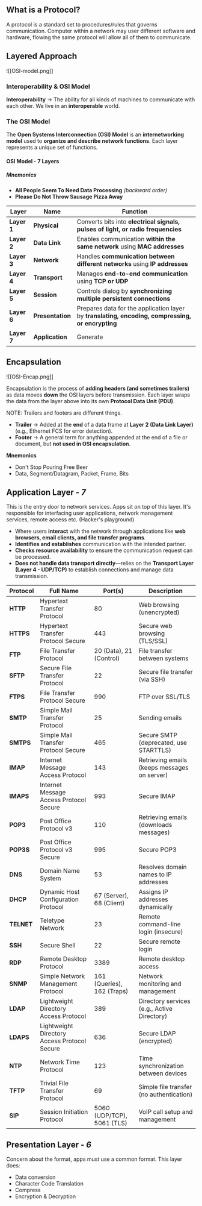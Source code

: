 ## What is a Protocol?

 A protocol is a standard set to procedures/rules that governs communication. Computer within a network may user different software and hardware, flowing the same protocol will allow all of them to communicate.

## Layered Approach

![[OSI-model.png]]

### **Interoperability & OSI Model**

**Interoperability** → The ability for all kinds of machines to communicate with each other. We live in an **interoperable** world.

### **The OSI Model**

The **Open Systems Interconnection (OSI) Model** is an **internetworking model** used to **organize and describe network functions**. Each layer represents a unique set of functions.

#### **OSI Model - 7 Layers**

##### **Mnemonics**
- **All People Seem To Need Data Processing** _(backward order)_
- **Please Do Not Throw Sausage Pizza Away**

|**Layer**|**Name**|**Function**|
|---|---|---|
|**Layer 1**|**Physical**|Converts bits into **electrical signals, pulses of light, or radio frequencies**|
|**Layer 2**|**Data Link**|Enables communication **within the same network** using **MAC addresses**|
|**Layer 3**|**Network**|Handles **communication between different networks** using **IP addresses**|
|**Layer 4**|**Transport**|Manages **end-to-end communication** using **TCP or UDP**|
|**Layer 5**|**Session**|Controls dialog by **synchronizing multiple persistent connections**|
|**Layer 6**|**Presentation**|Prepares data for the application layer by **translating, encoding, compressing, or encrypting**|
|**Layer 7**|**Application**|Generate|



## Encapsulation

![[OSI-Encap.png]]

Encapsulation is the process of **adding headers (and sometimes trailers)** as data moves **down** the OSI layers before transmission. Each layer wraps the data from the layer above into its own **Protocol Data Unit (PDU)**.

NOTE: Trailers and footers are different things.
- **Trailer** → Added at the **end** of a data frame at **Layer 2 (Data Link Layer)** (e.g., Ethernet FCS for error detection).
- **Footer** → A general term for anything appended at the end of a file or document, but **not used in OSI encapsulation**.

**Mnemonics**
- Don't Stop Pouring Free Beer
- Data, Segment/Datagram, Packet, Frame, Bits



## Application Layer *- 7*

This is the entry door to network services. Apps sit on top of this layer. It's responsible for interfacing user applications, network management services, remote access etc. (Hacker's playground)

- Where users **interact** with the network through applications like **web browsers, email clients, and file transfer programs**.  
- **Identifies and establishes** communication with the intended partner.  
- **Checks resource availability** to ensure the communication request can be processed.  
- **Does not handle data transport directly**—relies on the **Transport Layer (Layer 4 - UDP/TCP)** to establish connections and manage data transmission.  

| **Protocol** | **Full Name** | **Port(s)** | **Description** |
|-------------|-------------|-----------|----------------|
| **HTTP** | Hypertext Transfer Protocol | 80 | Web browsing (unencrypted) |
| **HTTPS** | Hypertext Transfer Protocol Secure | 443 | Secure web browsing (TLS/SSL) |
| **FTP** | File Transfer Protocol | 20 (Data), 21 (Control) | File transfer between systems |
| **SFTP** | Secure File Transfer Protocol | 22 | Secure file transfer (via SSH) |
| **FTPS** | File Transfer Protocol Secure | 990 | FTP over SSL/TLS |
| **SMTP** | Simple Mail Transfer Protocol | 25 | Sending emails |
| **SMTPS** | Simple Mail Transfer Protocol Secure | 465 | Secure SMTP (deprecated, use STARTTLS) |
| **IMAP** | Internet Message Access Protocol | 143 | Retrieving emails (keeps messages on server) |
| **IMAPS** | Internet Message Access Protocol Secure | 993 | Secure IMAP |
| **POP3** | Post Office Protocol v3 | 110 | Retrieving emails (downloads messages) |
| **POP3S** | Post Office Protocol v3 Secure | 995 | Secure POP3 |
| **DNS** | Domain Name System | 53 | Resolves domain names to IP addresses |
| **DHCP** | Dynamic Host Configuration Protocol | 67 (Server), 68 (Client) | Assigns IP addresses dynamically |
| **TELNET** | Teletype Network | 23 | Remote command-line login (insecure) |
| **SSH** | Secure Shell | 22 | Secure remote login |
| **RDP** | Remote Desktop Protocol | 3389 | Remote desktop access |
| **SNMP** | Simple Network Management Protocol | 161 (Queries), 162 (Traps) | Network monitoring and management |
| **LDAP** | Lightweight Directory Access Protocol | 389 | Directory services (e.g., Active Directory) |
| **LDAPS** | Lightweight Directory Access Protocol Secure | 636 | Secure LDAP (encrypted) |
| **NTP** | Network Time Protocol | 123 | Time synchronization between devices |
| **TFTP** | Trivial File Transfer Protocol | 69 | Simple file transfer (no authentication) |
| **SIP** | Session Initiation Protocol | 5060 (UDP/TCP), 5061 (TLS) | VoIP call setup and management |



## Presentation Layer - *6*

Concern about the format, apps must use a common format.
This layer does:
- Data conversion
- Character Code Translation
- Compress
- Encryption & Decryption

